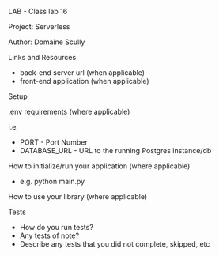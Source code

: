 LAB - Class lab 16

Project: Serverless

Author: Domaine Scully

Links and Resources

- back-end server url (when applicable)
- front-end application (when applicable)

Setup

.env requirements (where applicable)

i.e.

- PORT - Port Number
- DATABASE_URL - URL to the running Postgres instance/db

How to initialize/run your application (where applicable)
- e.g. python main.py

How to use your library (where applicable)

Tests

- How do you run tests?
- Any tests of note?
- Describe any tests that you did not complete, skipped, etc